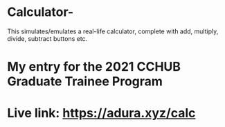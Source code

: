 # Calculator-
This simulates/emulates a real-life calculator, complete with add, multiply, divide, subtract buttons etc.

# My entry for the 2021 CCHUB Graduate Trainee Program

# Live link: https://adura.xyz/calc
